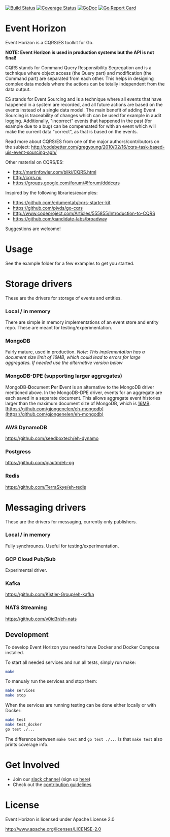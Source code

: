 [![Build Status](https://travis-ci.com/looplab/eventhorizon.svg?branch=master)](https://travis-ci.com/looplab/eventhorizon)
[![Coverage Status](https://img.shields.io/coveralls/looplab/eventhorizon.svg)](https://coveralls.io/r/looplab/eventhorizon)
[![GoDoc](https://godoc.org/github.com/looplab/eventhorizon?status.svg)](https://godoc.org/github.com/looplab/eventhorizon)
[![Go Report Card](https://goreportcard.com/badge/looplab/eventhorizon)](https://goreportcard.com/report/looplab/eventhorizon)

# Event Horizon

Event Horizon is a CQRS/ES toolkit for Go.

**NOTE: Event Horizon is used in production systems but the API is not final!**

CQRS stands for Command Query Responsibility Segregation and is a technique where object access (the Query part) and modification (the Command part) are separated from each other. This helps in designing complex data models where the actions can be totally independent from the data output.

ES stands for Event Sourcing and is a technique where all events that have happened in a system are recorded, and all future actions are based on the events instead of a single data model. The main benefit of adding Event Sourcing is traceability of changes which can be used for example in audit logging. Additionally, "incorrect" events that happened in the past (for example due to a bug) can be compensated for with an event which will make the current data "correct", as that is based on the events.

Read more about CQRS/ES from one of the major authors/contributors on the subject: http://codebetter.com/gregyoung/2010/02/16/cqrs-task-based-uis-event-sourcing-agh/

Other material on CQRS/ES:

- http://martinfowler.com/bliki/CQRS.html
- http://cqrs.nu
- https://groups.google.com/forum/#!forum/dddcqrs

Inspired by the following libraries/examples:

- https://github.com/edumentab/cqrs-starter-kit
- https://github.com/pjvds/go-cqrs
- http://www.codeproject.com/Articles/555855/Introduction-to-CQRS
- https://github.com/qandidate-labs/broadway

Suggestions are welcome!

# Usage

See the example folder for a few examples to get you started.

# Storage drivers

These are the drivers for storage of events and entities.

### Local / in memory

There are simple in memory implementations of an event store and entity repo. These are meant for testing/experimentation.

### MongoDB

Fairly mature, used in production.
_Note: This implementation has a document size limit of 16MB, which could lead to errors for large aggregates. If needed use the alternative version below_

### MongoDB-DPE (supporting larger aggregates)

MongoDB-**D**ocument **P**er **E**vent is an alternative to the MongoDB driver mentioned above. In the MongoDB-DPE driver, events for an aggregate are each saved in a separate document. This allows aggregate event histories larger than the maximum document size of MongoDB, which is [16MB](https://docs.mongodb.com/manual/reference/limits/).
[https://github.com/gjongenelen/eh-mongodb](https://github.com/gjongenelen/eh-mongodb)

### AWS DynamoDB

https://github.com/seedboxtech/eh-dynamo

### Postgress

https://github.com/giautm/eh-pg

### Redis

https://github.com/TerraSkye/eh-redis

# Messaging drivers

These are the drivers for messaging, currently only publishers.

### Local / in memory

Fully synchrounos. Useful for testing/experimentation.

### GCP Cloud Pub/Sub

Experimental driver.

### Kafka

https://github.com/Kistler-Group/eh-kafka

### NATS Streaming

https://github.com/v0id3r/eh-nats

## Development

To develop Event Horizon you need to have Docker and Docker Compose installed.

To start all needed services and run all tests, simply run make:

```bash
make
```

To manualy run the services and stop them:

```bash
make services
make stop
```

When the services are running testing can be done either locally or with Docker:

```bash
make test
make test_docker
go test ./...
```

The difference between `make test` and `go test ./...` is that `make test` also prints coverage info.

# Get Involved

- Join our [slack channel](https://gophers.slack.com/messages/eventhorizon/) (sign up [here](https://gophersinvite.herokuapp.com/))
- Check out the [contribution guidelines](CONTRIBUTING.md)

# License

Event Horizon is licensed under Apache License 2.0

http://www.apache.org/licenses/LICENSE-2.0
